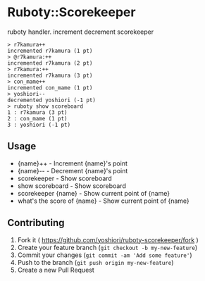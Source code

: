 # Ruboty::Scorekeeper

ruboty handler.
increment decrement scorekeeper

```
> r7kamura++
incremented r7kamura (1 pt)
> @r7kamura:++
incremented r7kamura (2 pt)
> r7kamura:++
incremented r7kamura (3 pt)
> con_mame++
incremented con_mame (1 pt)
> yoshiori--
decremented yoshiori (-1 pt)
> ruboty show scoreboard
1 : r7kamura (3 pt)
2 : con_mame (1 pt)
3 : yoshiori (-1 pt)
```
## Usage

* {name}++ - Increment {name}'s point
* {name}-- - Decrement {name}'s point
* scorekeeper - Show scoreboard
* show scoreboard - Show scoreboard
* scorekeeper {name} - Show current point of {name}
* what's the score of {name} - Show current point of {name}

## Contributing

1. Fork it ( https://github.com/yoshiori/ruboty-scorekeeper/fork )
2. Create your feature branch (`git checkout -b my-new-feature`)
3. Commit your changes (`git commit -am 'Add some feature'`)
4. Push to the branch (`git push origin my-new-feature`)
5. Create a new Pull Request
